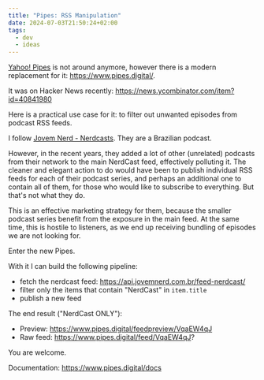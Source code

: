 ```yaml
---
title: "Pipes: RSS Manipulation"
date: 2024-07-03T21:50:24+02:00
tags:
  - dev
  - ideas
---
```


[Yahoo! Pipes](https://en.wikipedia.org/wiki/Yahoo!_Pipes) is not around
anymore, however there is a modern replacement for it: https://www.pipes.digital/.

<!--more-->

It was on Hacker News recently: https://news.ycombinator.com/item?id=40841980

Here is a practical use case for it: to filter out unwanted episodes from
podcast RSS feeds.

I follow [Jovem Nerd - Nerdcasts](https://jovemnerd.com.br/podcasts/nerdcast).
They are a Brazilian podcast.

However, in the recent years, they added a lot of other (unrelated) podcasts
from their network to the main NerdCast feed, effectively polluting it. The
cleaner and elegant action to do would have been to publish individual RSS feeds
for each of their podcast series, and perhaps an additional one to contain all
of them, for those who would like to subscribe to everything. But that's not
what they do.

This is an effective marketing strategy for them, because the smaller podcast
series benefit from the exposure in the main feed. At the same time, this is
hostile to listeners, as we end up receiving bundling of episodes we are not
looking for.

Enter the new Pipes.

With it I can build the following pipeline:

- fetch the nerdcast feed: https://api.jovemnerd.com.br/feed-nerdcast/
- filter only the items that contain "NerdCast" in `item.title`
- publish a new feed

The end result ("NerdCast ONLY"):

- Preview: https://www.pipes.digital/feedpreview/VqaEW4qJ
- Raw feed: https://www.pipes.digital/feed/VqaEW4qJ?

You are welcome.

Documentation: https://www.pipes.digital/docs
